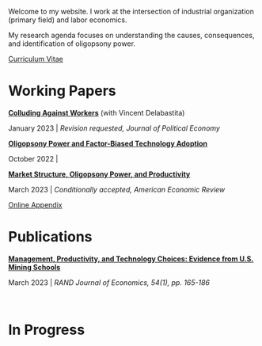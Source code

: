 

Welcome to my website. I work at the intersection of industrial organization (primary field) and labor economics. 

My research agenda focuses on understanding the causes, consequences, and identification of oligopsony power.

[Curriculum Vitae](/files/cv_michaelrubens.pdf)

Working Papers
======

**[Colluding Against Workers](/files/Colluding_against_workers_round1.pdf)**  (with Vincent Delabastita)

January 2023 | _Revision requested, Journal of Political Economy_


**[Oligopsony Power and Factor-Biased Technology Adoption](/files/Techadoption_paper.pdf)**

October 2022 |   


**[Market Structure, Oligopsony Power, and Productivity](/files/AER_2023_0383_main.pdf)**

March 2023 | _Conditionally accepted, American Economic Review_

[Online Appendix](/files/AER_2023_0383_appendix.pdf)



Publications
======

**[Management, Productivity, and Technology Choices: Evidence from U.S. Mining Schools](https://onlinelibrary.wiley.com/doi/10.1111/1756-2171.12434)**

March 2023 | _RAND Journal of Economics, 54(1), pp. 165-186_

 




In Progress
======

 
